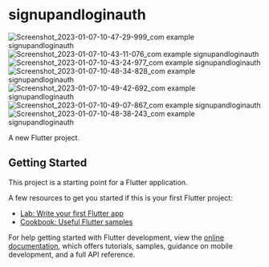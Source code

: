 # signupandloginauth
![Screenshot_2023-01-07-10-47-29-999_com example signupandloginauth](https://user-images.githubusercontent.com/113667646/211132745-0fe2a546-a2c0-4648-9a93-a4d3dd8ed76c.jpg)
![Screenshot_2023-01-07-10-43-11-076_com example signupandloginauth](https://user-images.githubusercontent.com/113667646/211132747-0516d1b1-0120-4761-a232-e8227898bb02.jpg)
![Screenshot_2023-01-07-10-43-24-977_com example signupandloginauth](https://user-images.githubusercontent.com/113667646/211132749-6edb27c8-a3fc-4136-9c18-80af35eec63a.jpg)
![Screenshot_2023-01-07-10-48-34-828_com example signupandloginauth](https://user-images.githubusercontent.com/113667646/211132751-377d6c84-d656-443d-8893-f59b9690010d.jpg)
![Screenshot_2023-01-07-10-49-42-692_com example signupandloginauth](https://user-images.githubusercontent.com/113667646/211132754-a7df7a0f-e25d-4de1-bcec-9e0723ede291.jpg)
![Screenshot_2023-01-07-10-49-07-867_com example signupandloginauth](https://user-images.githubusercontent.com/113667646/211132756-9c104d1a-30fb-4d2f-b8ea-e20505887489.jpg)
![Screenshot_2023-01-07-10-48-38-243_com example signupandloginauth](https://user-images.githubusercontent.com/113667646/211132757-92be89c3-b784-4339-a74a-5726f34698e6.jpg)


A new Flutter project.

## Getting Started

This project is a starting point for a Flutter application.

A few resources to get you started if this is your first Flutter project:

- [Lab: Write your first Flutter app](https://docs.flutter.dev/get-started/codelab)
- [Cookbook: Useful Flutter samples](https://docs.flutter.dev/cookbook)

For help getting started with Flutter development, view the
[online documentation](https://docs.flutter.dev/), which offers tutorials,
samples, guidance on mobile development, and a full API reference.
